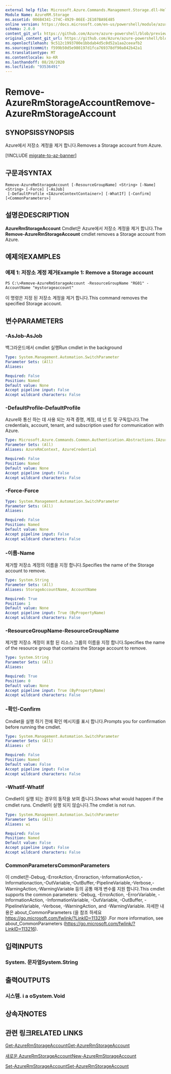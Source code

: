 ```yaml
---
external help file: Microsoft.Azure.Commands.Management.Storage.dll-Help.xml
Module Name: AzureRM.Storage
ms.assetid: 006B4341-274C-4929-86EE-2E107BA9E485
online version: https://docs.microsoft.com/en-us/powershell/module/azurerm.storage/remove-azurermstorageaccount
schema: 2.0.0
content_git_url: https://github.com/Azure/azure-powershell/blob/preview/src/ResourceManager/Storage/Commands.Management.Storage/help/Remove-AzureRmStorageAccount.md
original_content_git_url: https://github.com/Azure/azure-powershell/blob/preview/src/ResourceManager/Storage/Commands.Management.Storage/help/Remove-AzureRmStorageAccount.md
ms.openlocfilehash: 9c512c1993700e1bbdab4d5c0d52a1aa2ceeafb2
ms.sourcegitcommit: f599b50d5e980197d1fca769378df90a842b42a1
ms.translationtype: MT
ms.contentlocale: ko-KR
ms.lasthandoff: 08/20/2020
ms.locfileid: "93536491"
---
```

# <span data-ttu-id="d3cf2-101">Remove-AzureRmStorageAccount</span><span class="sxs-lookup"><span data-stu-id="d3cf2-101">Remove-AzureRmStorageAccount</span></span>

## <span data-ttu-id="d3cf2-102">SYNOPSIS</span><span class="sxs-lookup"><span data-stu-id="d3cf2-102">SYNOPSIS</span></span>
<span data-ttu-id="d3cf2-103">Azure에서 저장소 계정을 제거 합니다.</span><span class="sxs-lookup"><span data-stu-id="d3cf2-103">Removes a Storage account from Azure.</span></span>

[!INCLUDE [migrate-to-az-banner](../../includes/migrate-to-az-banner.md)]

## <span data-ttu-id="d3cf2-104">구문과</span><span class="sxs-lookup"><span data-stu-id="d3cf2-104">SYNTAX</span></span>

```
Remove-AzureRmStorageAccount [-ResourceGroupName] <String> [-Name] <String> [-Force] [-AsJob]
 [-DefaultProfile <IAzureContextContainer>] [-WhatIf] [-Confirm] [<CommonParameters>]
```

## <span data-ttu-id="d3cf2-105">설명은</span><span class="sxs-lookup"><span data-stu-id="d3cf2-105">DESCRIPTION</span></span>
<span data-ttu-id="d3cf2-106">**AzureRmStorageAccount** Cmdlet은 Azure에서 저장소 계정을 제거 합니다.</span><span class="sxs-lookup"><span data-stu-id="d3cf2-106">The **Remove-AzureRmStorageAccount** cmdlet removes a Storage account from Azure.</span></span>

## <span data-ttu-id="d3cf2-107">예제의</span><span class="sxs-lookup"><span data-stu-id="d3cf2-107">EXAMPLES</span></span>

### <span data-ttu-id="d3cf2-108">예제 1: 저장소 계정 제거</span><span class="sxs-lookup"><span data-stu-id="d3cf2-108">Example 1: Remove a Storage account</span></span>
```
PS C:\>Remove-AzureRmStorageAccount -ResourceGroupName "RG01" -AccountName "mystorageaccount"
```

<span data-ttu-id="d3cf2-109">이 명령은 지정 된 저장소 계정을 제거 합니다.</span><span class="sxs-lookup"><span data-stu-id="d3cf2-109">This command removes the specified Storage account.</span></span>

## <span data-ttu-id="d3cf2-110">변수</span><span class="sxs-lookup"><span data-stu-id="d3cf2-110">PARAMETERS</span></span>

### <span data-ttu-id="d3cf2-111">-AsJob</span><span class="sxs-lookup"><span data-stu-id="d3cf2-111">-AsJob</span></span>
<span data-ttu-id="d3cf2-112">백그라운드에서 cmdlet 실행</span><span class="sxs-lookup"><span data-stu-id="d3cf2-112">Run cmdlet in the background</span></span>

```yaml
Type: System.Management.Automation.SwitchParameter
Parameter Sets: (All)
Aliases:

Required: False
Position: Named
Default value: None
Accept pipeline input: False
Accept wildcard characters: False
```

### <span data-ttu-id="d3cf2-113">-DefaultProfile</span><span class="sxs-lookup"><span data-stu-id="d3cf2-113">-DefaultProfile</span></span>
<span data-ttu-id="d3cf2-114">Azure와 통신 하는 데 사용 되는 자격 증명, 계정, 테 넌 트 및 구독입니다.</span><span class="sxs-lookup"><span data-stu-id="d3cf2-114">The credentials, account, tenant, and subscription used for communication with Azure.</span></span>

```yaml
Type: Microsoft.Azure.Commands.Common.Authentication.Abstractions.IAzureContextContainer
Parameter Sets: (All)
Aliases: AzureRmContext, AzureCredential

Required: False
Position: Named
Default value: None
Accept pipeline input: False
Accept wildcard characters: False
```

### <span data-ttu-id="d3cf2-115">-Force</span><span class="sxs-lookup"><span data-stu-id="d3cf2-115">-Force</span></span>
```yaml
Type: System.Management.Automation.SwitchParameter
Parameter Sets: (All)
Aliases:

Required: False
Position: Named
Default value: None
Accept pipeline input: False
Accept wildcard characters: False
```

### <span data-ttu-id="d3cf2-116">-이름</span><span class="sxs-lookup"><span data-stu-id="d3cf2-116">-Name</span></span>
<span data-ttu-id="d3cf2-117">제거할 저장소 계정의 이름을 지정 합니다.</span><span class="sxs-lookup"><span data-stu-id="d3cf2-117">Specifies the name of the Storage account to remove.</span></span>

```yaml
Type: System.String
Parameter Sets: (All)
Aliases: StorageAccountName, AccountName

Required: True
Position: 1
Default value: None
Accept pipeline input: True (ByPropertyName)
Accept wildcard characters: False
```

### <span data-ttu-id="d3cf2-118">-ResourceGroupName</span><span class="sxs-lookup"><span data-stu-id="d3cf2-118">-ResourceGroupName</span></span>
<span data-ttu-id="d3cf2-119">제거할 저장소 계정이 포함 된 리소스 그룹의 이름을 지정 합니다.</span><span class="sxs-lookup"><span data-stu-id="d3cf2-119">Specifies the name of the resource group that contains the Storage account to remove.</span></span>

```yaml
Type: System.String
Parameter Sets: (All)
Aliases:

Required: True
Position: 0
Default value: None
Accept pipeline input: True (ByPropertyName)
Accept wildcard characters: False
```

### <span data-ttu-id="d3cf2-120">-확인</span><span class="sxs-lookup"><span data-stu-id="d3cf2-120">-Confirm</span></span>
<span data-ttu-id="d3cf2-121">Cmdlet을 실행 하기 전에 확인 메시지를 표시 합니다.</span><span class="sxs-lookup"><span data-stu-id="d3cf2-121">Prompts you for confirmation before running the cmdlet.</span></span>

```yaml
Type: System.Management.Automation.SwitchParameter
Parameter Sets: (All)
Aliases: cf

Required: False
Position: Named
Default value: False
Accept pipeline input: False
Accept wildcard characters: False
```

### <span data-ttu-id="d3cf2-122">-WhatIf</span><span class="sxs-lookup"><span data-stu-id="d3cf2-122">-WhatIf</span></span>
<span data-ttu-id="d3cf2-123">Cmdlet이 실행 되는 경우의 동작을 보여 줍니다.</span><span class="sxs-lookup"><span data-stu-id="d3cf2-123">Shows what would happen if the cmdlet runs.</span></span>
<span data-ttu-id="d3cf2-124">Cmdlet이 실행 되지 않습니다.</span><span class="sxs-lookup"><span data-stu-id="d3cf2-124">The cmdlet is not run.</span></span>

```yaml
Type: System.Management.Automation.SwitchParameter
Parameter Sets: (All)
Aliases: wi

Required: False
Position: Named
Default value: False
Accept pipeline input: False
Accept wildcard characters: False
```

### <span data-ttu-id="d3cf2-125">CommonParameters</span><span class="sxs-lookup"><span data-stu-id="d3cf2-125">CommonParameters</span></span>
<span data-ttu-id="d3cf2-126">이 cmdlet은-Debug,-ErrorAction,-Erroraction,-InformationAction,-Informationaction,-OutVariable,-OutBuffer,-PipelineVariable,-Verbose,-WarningAction,-WarningVariable 등의 공통 매개 변수를 지원 합니다.</span><span class="sxs-lookup"><span data-stu-id="d3cf2-126">This cmdlet supports the common parameters: -Debug, -ErrorAction, -ErrorVariable, -InformationAction, -InformationVariable, -OutVariable, -OutBuffer, -PipelineVariable, -Verbose, -WarningAction, and -WarningVariable.</span></span> <span data-ttu-id="d3cf2-127">자세한 내용은 about_CommonParameters (을 참조 하세요 https://go.microsoft.com/fwlink/?LinkID=113216) .</span><span class="sxs-lookup"><span data-stu-id="d3cf2-127">For more information, see about_CommonParameters (https://go.microsoft.com/fwlink/?LinkID=113216).</span></span>

## <span data-ttu-id="d3cf2-128">입력</span><span class="sxs-lookup"><span data-stu-id="d3cf2-128">INPUTS</span></span>

### <span data-ttu-id="d3cf2-129">System. 문자열</span><span class="sxs-lookup"><span data-stu-id="d3cf2-129">System.String</span></span>

## <span data-ttu-id="d3cf2-130">출력</span><span class="sxs-lookup"><span data-stu-id="d3cf2-130">OUTPUTS</span></span>

### <span data-ttu-id="d3cf2-131">시스템. i a o</span><span class="sxs-lookup"><span data-stu-id="d3cf2-131">System.Void</span></span>

## <span data-ttu-id="d3cf2-132">상속자</span><span class="sxs-lookup"><span data-stu-id="d3cf2-132">NOTES</span></span>

## <span data-ttu-id="d3cf2-133">관련 링크</span><span class="sxs-lookup"><span data-stu-id="d3cf2-133">RELATED LINKS</span></span>

[<span data-ttu-id="d3cf2-134">Get-AzureRmStorageAccount</span><span class="sxs-lookup"><span data-stu-id="d3cf2-134">Get-AzureRmStorageAccount</span></span>](./Get-AzureRmStorageAccount.md)

[<span data-ttu-id="d3cf2-135">새로운 AzureRmStorageAccount</span><span class="sxs-lookup"><span data-stu-id="d3cf2-135">New-AzureRmStorageAccount</span></span>](./New-AzureRmStorageAccount.md)

[<span data-ttu-id="d3cf2-136">Set-AzureRmStorageAccount</span><span class="sxs-lookup"><span data-stu-id="d3cf2-136">Set-AzureRmStorageAccount</span></span>](./Set-AzureRmStorageAccount.md)


